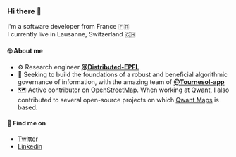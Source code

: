### Hi there 👋

I'm a software developer from France 🇫🇷  
I currently live in Lausanne, Switzerland 🇨🇭

#### :nerd_face: About me

* :gear: Research engineer [**@Distributed-EPFL**](https://github.com/Distributed-EPFL)
* 🌻 Seeking to build the foundations of a robust and beneficial algorithmic governance of information, with the amazing team of [**@Tournesol-app**](https://github.com/tournesol-app)
* 🗺️ Active contributor on [OpenStreetMap](https://openstreetmap.org). When working at Qwant, I also contributed to several open-source projects on which [Qwant Maps](https://github.com/qwant/qwantmaps) is based.

#### 🔗 Find me on

* [Twitter](https://twitter.com/amatissart)
* [Linkedin](https://linkedin.com/in/matissart)
